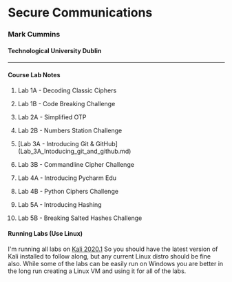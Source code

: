 # Secure Communications 
### Mark Cummins
#### Technological University Dublin
---

#### Course Lab Notes

1. Lab 1A - Decoding Classic Ciphers 
2. Lab 1B - Code Breaking Challenge
3. Lab 2A - Simplified OTP
4. Lab 2B - Numbers Station Challenge

5. [Lab 3A - Introducing Git & GitHub] (Lab_3A_Intoducing_git_and_github.md)
6. Lab 3B - Commandline Cipher Challenge
7. Lab 4A - Introducing Pycharm Edu
8. Lab 4B - Python Ciphers Challenge

9. Lab 5A - Introducing Hashing
10. Lab 5B - Breaking Salted Hashes Challenge







#### Running Labs (Use Linux)
I'm running all labs on [Kali 2020.1](https://www.kali.org/downloads/) So you should have the latest version of Kali installed to follow along, but any current Linux distro should be fine also. While some of the labs can be easily run on Windows you are better in the long run creating a Linux VM and using it for all of the labs.

  
